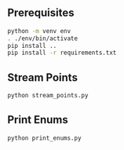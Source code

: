 ## Prerequisites

```bash
python -m venv env
. ./env/bin/activate
pip install ..
pip install -r requirements.txt
```

## Stream Points

```bash
python stream_points.py
```

## Print Enums

```bash
python print_enums.py
```

